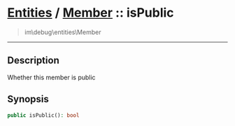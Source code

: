 # [Entities](entities.md) / [Member](entities-Member.md) :: isPublic
 > im\debug\entities\Member
____

## Description
Whether this member is public

## Synopsis
```php
public isPublic(): bool
```
